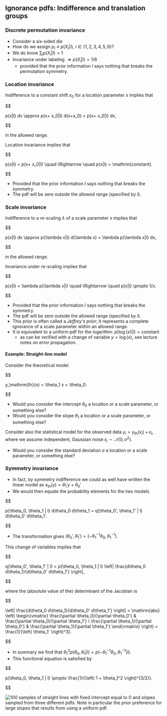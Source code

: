 <!-- !split -->
## Ignorance pdfs: Indifference and translation groups

<!-- !split -->
### Discrete permutation invariance
* Consider a six-sided die
* How do we assign $p_i \equiv p(X_i|I)$, $i \in \{1, 2, 3, 4, 5, 6\}$?
* We do know $\sum_i p(X_i|I) = 1$
* Invariance under labeling $\Rightarrow p(X_i|I)=1/6$
  * provided that the prior information $I$ says nothing that breaks the permutation symmetry.


<!-- !split -->
### Location invariance
Indifference to a constant shift $x_0$ for a location parameter $x$ implies that

$$

p(x|I) dx \approx p(x+ x_0|I) d(x+x_0) =  p(x+ x_0|I) dx,

$$

in the allowed range.

Location invariance implies that

$$

p(x|I) =  p(x+ x_0|I) \quad \Rightarrow \quad p(x|I) = \mathrm{constant}.

$$

* Provided that the prior information $I$ says nothing that breaks the symmetry.
* The pdf will be zero outside the allowed range (specified by $I$).

<!-- !split -->
### Scale invariance

Indifference to a re-scaling $\lambda$ of a scale parameter $x$ implies that

$$

p(x|I) dx \approx p(\lambda x|I) d(\lambda x) =  \lambda p(\lambda x|I) dx,

$$

in the allowed range.

<!-- !split -->
Invariance under re-scaling implies that

$$

p(x|I) = \lambda p(\lambda x|I) \quad \Rightarrow \quad p(x|I) \propto 1/x.

$$

* Provided that the prior information $I$ says nothing that breaks the symmetry.
* The pdf will be zero outside the allowed range (specified by $I$).
* This prior is often called a *Jeffrey's prior*; it represents a complete ignorance of a scale parameter within an allowed range.
* It is equivalent to a uniform pdf for the logarithm: $p(\log(x)|I) = \mathrm{constant}$
  * as can be verified with a change of variable $y=\log(x)$, see lecture notes on error propagation.


<!-- !split -->
#### Example: Straight-line model

Consider the theoretical model 

$$

y_\mathrm{th}(x) = \theta_1  x  + \theta_0.

$$

* Would you consider the intercept $\theta_0$ a location or a scale parameter, or something else?
* Would you consider the slope $\theta_1$ a location or a scale parameter, or something else?

Consider also the statistical model for the observed data $y_i = y_\mathrm{th}(x_i) + \epsilon_i$, where we assume independent, Gaussian noise $\epsilon_i \sim \mathcal{N}(0, \sigma^2)$.
* Would you consider the standard deviation $\sigma$ a location or a scale parameter, or something else?

<!-- !split -->
### Symmetry invariance

* In fact, by symmetry indifference we could as well have written the linear model as $x_\mathrm{th}(y) = \theta_1'  y  + \theta_0'$
* We would then equate the probability elements for the two models 

$$

p(\theta_0, \theta_1 | I) d\theta_0 d\theta_1 = q(\theta_0', \theta_1' | I) d\theta_0' d\theta_1'.

$$

* The transformation gives $(\theta_0', \theta_1') = (-\theta_1^{-1}\theta_0, \theta_1^{-1})$.

<!-- !split -->
This change of variables implies that

$$

q(\theta_0', \theta_1' | I) = p(\theta_0, \theta_1 | I) \left| \frac{d\theta_0 d\theta_1}{d\theta_0' d\theta_1'} \right|,

$$

where the (absolute value of the) determinant of the Jacobian is

$$

\left| \frac{d\theta_0 d\theta_1}{d\theta_0' d\theta_1'} \right| 
= \mathrm{abs} \left( 
\begin{vmatrix}
\frac{\partial \theta_0}{\partial \theta_0'} & \frac{\partial \theta_0}{\partial \theta_1'} \\
\frac{\partial \theta_1}{\partial \theta_0'} & \frac{\partial \theta_1}{\partial \theta_1'} 
\end{vmatrix}
\right)
= \frac{1}{\left( \theta_1' \right)^3}.

$$

<!-- !split -->
* In summary we find that $\theta_1^3 p(\theta_0, \theta_1 | I) = p(-\theta_1^{-1}\theta_0, \theta_1^{-1}|I).$
* This functional equation is satisfied by

$$

p(\theta_0, \theta_1 | I) \propto \frac{1}{\left( 1 + \theta_1^2 \right)^{3/2}}.

$$

<!-- !split -->
<!-- <img src="fig/MaxEnt/slope_priors.png" width=800><p><em>100 samples of straight lines with fixed intercept equal to 0 and slopes sampled from three different pdfs. Note in particular the  prior preference for large slopes that results from using a uniform pdf.</em></p> -->
![<p><em>100 samples of straight lines with fixed intercept equal to 0 and slopes sampled from three different pdfs. Note in particular the  prior preference for large slopes that results from using a uniform pdf.</em></p>](fig/MaxEnt/slope_priors.png)


